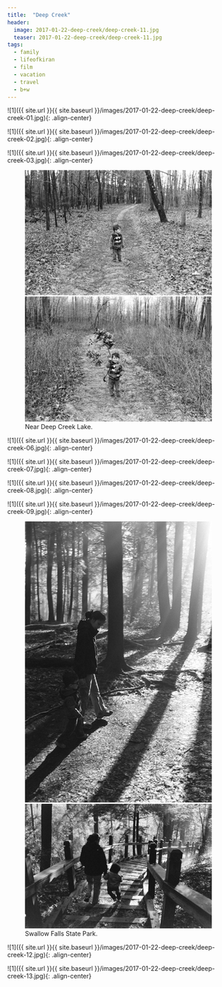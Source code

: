```yaml
---
title:  "Deep Creek"
header:
  image: 2017-01-22-deep-creek/deep-creek-11.jpg
  teaser: 2017-01-22-deep-creek/deep-creek-11.jpg
tags: 
  - family
  - lifeofkiran
  - film
  - vacation
  - travel
  - b+w
---
```


![1]({{ site.url }}{{ site.baseurl }}/images/2017-01-22-deep-creek/deep-creek-01.jpg){: .align-center}

![1]({{ site.url }}{{ site.baseurl }}/images/2017-01-22-deep-creek/deep-creek-02.jpg){: .align-center}

![1]({{ site.url }}{{ site.baseurl }}/images/2017-01-22-deep-creek/deep-creek-03.jpg){: .align-center}

<figure class="half">   
<img src="/images/2017-01-22-deep-creek/deep-creek-04.jpg">
<img src="/images/2017-01-22-deep-creek/deep-creek-05.jpg">
<figcaption>Near Deep Creek Lake.</figcaption>
</figure>

![1]({{ site.url }}{{ site.baseurl }}/images/2017-01-22-deep-creek/deep-creek-06.jpg){: .align-center}

![1]({{ site.url }}{{ site.baseurl }}/images/2017-01-22-deep-creek/deep-creek-07.jpg){: .align-center}

![1]({{ site.url }}{{ site.baseurl }}/images/2017-01-22-deep-creek/deep-creek-08.jpg){: .align-center}

![1]({{ site.url }}{{ site.baseurl }}/images/2017-01-22-deep-creek/deep-creek-09.jpg){: .align-center}

<figure class="half">   
<img src="/images/2017-01-22-deep-creek/deep-creek-10.jpg">
<img src="/images/2017-01-22-deep-creek/deep-creek-11.jpg">
<figcaption>Swallow Falls State Park.</figcaption>
</figure>

![1]({{ site.url }}{{ site.baseurl }}/images/2017-01-22-deep-creek/deep-creek-12.jpg){: .align-center}

![1]({{ site.url }}{{ site.baseurl }}/images/2017-01-22-deep-creek/deep-creek-13.jpg){: .align-center}

